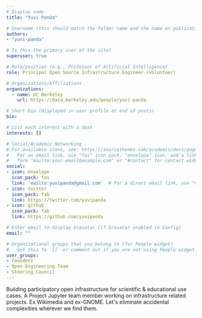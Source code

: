 ```yaml
---
# Display name
title: "Yuvi Panda"

# Username (this should match the folder name and the name on publications)
authors:
- "yuvi-panda"

# Is this the primary user of the site?
superuser: true

# Role/position (e.g., Professor of Artificial Intelligence)
role: Principal Open Source Infrastructure Engineer (Volunteer)

# Organizations/Affiliations
organizations:
  - name: UC Berkeley
    url: https://data.berkeley.edu/people/yuvi-panda

# Short bio (displayed in user profile at end of posts)
bio:

# List each interest with a dash
interests: []

# Social/Academic Networking
# For available icons, see: https://sourcethemes.com/academic/docs/page-builder/#icons
#   For an email link, use "fas" icon pack, "envelope" icon, and a link in the
#   form "mailto:your-email@example.com" or "#contact" for contact widget.
social:
- icon: envelope
  icon_pack: fas
  link: 'mailto:yuvipanda@gmail.com'  # For a direct email link, use "mailto:test@example.org".
- icon: twitter
  icon_pack: fab
  link: https://twitter.com/yuvipanda
- icon: github
  icon_pack: fab
  link: https://github.com/yuvipanda

# Enter email to display Gravatar (if Gravatar enabled in Config)
email: ""

# Organizational groups that you belong to (for People widget)
#   Set this to `[]` or comment out if you are not using People widget.
user_groups:
- Founders
- Open Engineering Team
- Steering Council
---
```


Building participatory open infrastructure for scientific & educational use cases. A Project Jupyter team member working on infrastructure related projects. Ex Wikimedia and ex-GNOME. Let's eliminate accidental complexities wherever we find them.
